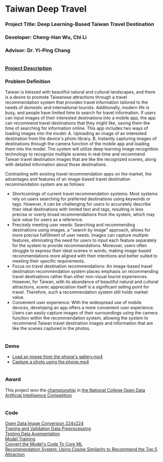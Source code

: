 # Taiwan Deep Travel
### Project Title: Deep Learning-Based Taiwan Travel Destination
### Developer: Cheng-Han Wu, Chi Li
### Advisor: Dr. Yi-Ping Chang
#  
### [Project Description](https://github.com/albert0796/MachineLearning/blob/master/Project_TaiwanDeepTravel/Report/%E7%AB%B6%E8%B3%BD%E6%88%90%E6%9E%9C%E8%AA%AA%E6%98%8E%E6%9B%B8.docx)
### Problem Definition
Taiwan is blessed with beautiful natural and cultural landscapes, and there is a desire to promote Taiwanese attractions through a travel recommendation system that provides travel information tailored to the needs of domestic and international tourists. Additionally, modern life is busy, and people have limited time to search for travel information. If users can input images of their interested destinations into a mobile app, the app can recommend travel destinations that they might like, saving them the time of searching for information online. This app includes two ways of loading images into the model: A. Uploading an image of an interested destination from the device's photo library. B. Instantly capturing images of destinations through the camera function of the mobile app and loading them into the model. The system will utilize deep learning image recognition technology to recognize multiple scenes in real-time and recommend Taiwan travel destination images that are like the recognized scenes, along with detailed information about those destinations.
  
Contrasting with existing travel recommendation apps on the market, the advantages and features of an image-based travel destination recommendation system are as follows:  
* Shortcomings of current travel recommendation systems: Most systems rely on users searching for preferred destinations using keywords or tags. However, it can be challenging for users to accurately describe their ideal destinations with limited text and tags, resulting in less precise or overly broad recommendations from the system, which may lack value for users as a reference.
* Precisely meeting user needs: Searching and recommending destinations using images, a "search by image" approach, allows for more precise fulfillment of user needs. Images can capture multiple features, eliminating the need for users to input each feature separately for the system to provide recommendations. Moreover, users often struggle to express their ideal scenes in words, making image-based recommendations more aligned with their intentions and better suited to meeting their specific requirements.
* Focus on travel destination recommendations: An image-based travel destination recommendation system places emphasis on recommending travel destinations rather than other non-visual tourist experiences. However, for Taiwan, with its abundance of beautiful natural and cultural attractions, scenic appreciation itself is a significant selling point for travel. Therefore, such a recommendation system still holds market value.
* Convenient user experience: With the widespread use of mobile devices, developing an app offers a more convenient user experience. Users can easily capture images of their surroundings using the camera function within the recommendation system, allowing the system to recommend Taiwan travel destination images and information that are like the scenes captured in the photos.
#  
### Demo  
* [Load an image from the phone's gallery.mp4](https://drive.google.com/file/d/16DuFaOIqSuNrurp-YuRIeEox0RovTAsu/view?usp=drive_link)
* [Capture a photo using the phone.mp4](https://drive.google.com/file/d/12ung4JtLvhvXcfwixREoYPGcFk2teay4/view?usp=drive_link)
#  
### Award 
This project won the [championship](https://github.com/albert0796/MachineLearning/blob/master/Project_TaiwanDeepTravel/Report/%E7%8D%8E%E7%8B%80.png) in [the National College Open Data Artificial Intelligence Competition](http://bigdata.scu.edu.tw/aiads2018/)
#  
### Code
[Open Data Image Conversion 224x224](https://github.com/albert0796/MachineLearning/tree/master/Project_TaiwanDeepTravel/Code/Open%20Data%20%E5%9C%96%E7%89%87%E8%BD%89%20224x224)  
[Traning and Validation Data Preprocessing](https://github.com/albert0796/MachineLearning/tree/master/Project_TaiwanDeepTravel/Code/%E8%A8%93%E7%B7%B4%E5%92%8C%E9%A9%97%E8%AD%89%E8%B3%87%E6%96%99%E9%A0%90%E8%99%95%E7%90%86)  
[Testing Data Augmentation](https://github.com/albert0796/MachineLearning/tree/master/Project_TaiwanDeepTravel/Code/%E6%93%B4%E5%A2%9E%E9%A9%97%E8%AD%89%E8%B3%87%E6%96%99)  
[Model Training](https://github.com/albert0796/MachineLearning/tree/master/Project_TaiwanDeepTravel/Code/%E6%A8%A1%E5%9E%8B%E8%A8%93%E7%B7%B4)  
[Convert the Model's Code To Core ML](https://github.com/albert0796/MachineLearning/tree/master/Project_TaiwanDeepTravel/Code/%E6%A8%A1%E5%9E%8B%E8%BD%89Core%20ML)  
[Recommendation System: Using Cosine Similarity to Recommend the Top 5 Attraction](https://github.com/albert0796/MachineLearning/tree/master/Project_TaiwanDeepTravel/Code/%E9%A4%98%E5%BC%A6%E7%9B%B8%E4%BC%BC%E5%BA%A6%E5%8D%B0%E5%87%BA%E6%9C%80%E7%9B%B8%E4%BC%BC%E7%9A%84%E5%89%8D%E4%BA%94%E5%80%8B%E6%99%AF%E9%BB%9E)  
